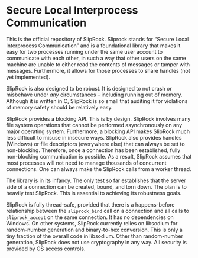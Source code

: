 # Secure Local Interprocess Communication

This is the official repository of SlipRock.  Sliprock stands for “Secure Local Interprocess Communication” and is a foundational library that makes it easy for two processes running under the same user account to communicate with each other, in such a way that other users on the same machine are unable to either read the contents of messages or tamper with messages.  Furthermore, it allows for those processes to share handles (not yet implemented).

SlipRock is also designed to be robust.  It is designed to not crash or misbehave under *any* circumstances – including running out of memory.  Although it is written in C, SlipRock is so small that auditing it for violations of memory safety should be relatively easy.

SlipRock provides a blocking API.  This is by design.  SlipRock involves many file system operations that cannot be performed asynchronously on any major operating system.  Furthermore, a blocking API makes SlipRock much less difficult to misuse in insecure ways.  SlipRock also provides handles (Windows) or file descriptors (everywhere else) that can always be set to non-blocking.  Therefore, once a connection has been established, fully non-blocking communication is possible.  As a result, SlipRock assumes that most processes will not need to manage thousands of concurrent connections.  One can always make the SlipRock calls from a worker thread.

The library is in its infancy.  The only test so far establishes that the server side of a connection can be created, bound, and torn down.  The plan is to heavily test SlipRock.  This is essential to achieving its robustness goals.

SlipRock is fully thread-safe, provided that there is a happens-before relationship between the `sliprock_bind` call on a connection and all calls to `sliprock_accept` on the same connection.  It has no dependencies on Windows.  On other systems, SlipRock currently relies on libsodium for random-number generation and binary-to-hex conversion.  This is only a tiny fraction of the overall code in libsodium.  Other than random-number generation, SlipRock does not use cryptography in any way.  All security is provided by OS access controls.
